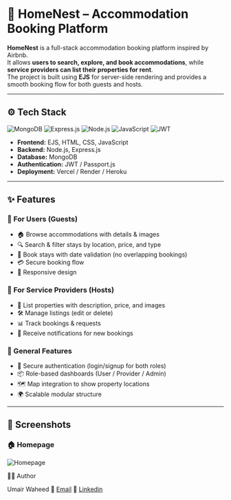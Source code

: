 # 🏡 HomeNest – Accommodation Booking Platform  

**HomeNest** is a full-stack accommodation booking platform inspired by Airbnb.  
It allows **users to search, explore, and book accommodations**, while **service providers can list their properties for rent**.  
The project is built using **EJS** for server-side rendering and provides a smooth booking flow for both guests and hosts.  

---

## ⚙️ Tech Stack 

![MongoDB](https://img.shields.io/badge/MongoDB-4DB33D?style=for-the-badge&logo=mongodb&logoColor=white)
![Express.js](https://img.shields.io/badge/Express.js-000000?style=for-the-badge&logo=express&logoColor=white)
![Node.js](https://img.shields.io/badge/Node.js-43853D?style=for-the-badge&logo=node.js&logoColor=white)
![JavaScript](https://img.shields.io/badge/JavaScript-F7DF1E?style=for-the-badge&logo=javascript&logoColor=black)
![JWT](https://img.shields.io/badge/JWT-000000?style=for-the-badge&logo=jsonwebtokens&logoColor=white)

- **Frontend:** EJS, HTML, CSS, JavaScript  
- **Backend:** Node.js, Express.js  
- **Database:** MongoDB  
- **Authentication:** JWT / Passport.js  
- **Deployment:** Vercel / Render / Heroku  

---

## ✨ Features  

### 🔹 For Users (Guests)  
- 🏠 Browse accommodations with details & images  
- 🔍 Search & filter stays by location, price, and type  
- 📅 Book stays with date validation (no overlapping bookings)  
- 💳 Secure booking flow  
- 📱 Responsive design  

### 🔹 For Service Providers (Hosts)  
- 📝 List properties with description, price, and images  
- 🛠 Manage listings (edit or delete)  
- 📊 Track bookings & requests  
- 🔔 Receive notifications for new bookings  

### 🔹 General Features  
- 🔐 Secure authentication (login/signup for both roles)  
- 📦 Role-based dashboards (User / Provider / Admin)  
- 🗺️ Map integration to show property locations  
- 🌍 Scalable modular structure  

---

## 📸 Screenshots

### 🏠 Homepage
![Homepage](./src/assets/gympulse-img.png)

👨‍💻 Author

Umair Waheed
📧 [Email](umairmughal78601@gmail.com)
🔗 [Linkedin](https://www.linkedin.com/in/umair-waheed1/)
